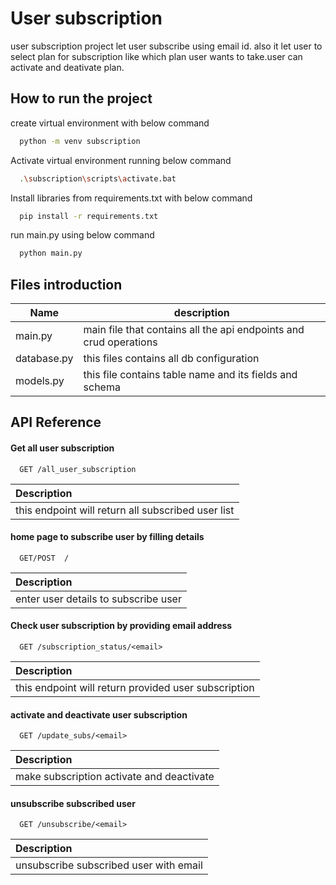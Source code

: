 
#  User subscription

user subscription project let user subscribe using email id. also it let user to select plan for subscription like which plan user wants to take.user can activate and deativate plan.





## How to run the project

create virtual environment with below command

```bash
  python -m venv subscription
```

Activate virtual environment running below command

```bash
  .\subscription\scripts\activate.bat
```
Install libraries from requirements.txt with below command

```bash
  pip install -r requirements.txt
```
run main.py using below command

```bash
  python main.py
```

## Files introduction



| Name             | description                                                                |
| ----------------- | ------------------------------------------------------------------ |
| main.py | main file that contains all the api endpoints and crud operations |
| database.py | this files contains all db configuration |
| models.py | this file contains table name and its fields and schema |

## API Reference

#### Get all user subscription

```http
  GET /all_user_subscription
```

 | Description                |
 | :------------------------- |
| this endpoint will return all subscribed user list |




#### home page to subscribe user by filling details

```http
  GET/POST  /
```

 | Description                |
 | :------------------------- |
| enter user details to subscribe user |


#### Check user subscription by providing email address

```http
  GET /subscription_status/<email>
```

 | Description                |
 | :------------------------- |
| this endpoint will return provided user subscription |

#### activate and deactivate user subscription

```http
  GET /update_subs/<email>
```

 | Description                |
 | :------------------------- |
| make subscription activate and deactivate |



#### unsubscribe subscribed user

```http
  GET /unsubscribe/<email>
```

 | Description                |
 | :------------------------- |
| unsubscribe subscribed user with email |


